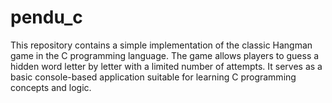 # pendu_c
This repository contains a simple implementation of the classic Hangman game in the C programming language. The game allows players to guess a hidden word letter by letter with a limited number of attempts. It serves as a basic console-based application suitable for learning C programming concepts and logic.
